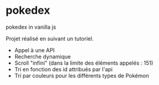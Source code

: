 # pokedex
pokedex in vanilla js

Projet réalisé en suivant un tutoriel.

- Appel à une API
- Recherche dynamique
- Scroll "infini" (dans la limite des éléments appelés : 151)
- Tri en fonction des id attribués par l'api
- Tri par couleurs pour les différents types de Pokémon
